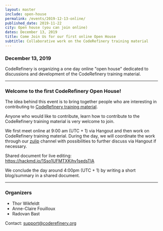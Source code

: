 ```yaml
---
layout: master
include: open-house
permalink: /events/2019-12-13-online/
published_date: 2019-11-22
city: Open house (you can join online)
dates: December 13, 2019
title: Come Join Us for our first online Open House
subtitle: Collaborative work on the CodeRefinery training material
---
```


### December 13, 2019

CodeRefinery is organizing a one day online "open house" dedicated to discussions and development of the CodeRefinery training material.

---

### Welcome to the first CodeRefinery Open House!

The idea behind this event is to bring together people who are interesting in
contributing to [CodeRefinery training material](https://coderefinery.org/lessons/).

Anyone who would like to contribute, learn how to contribute to the CodeRefinery training material is very welcome to join.

We first meet online at 9:00 am (UTC + 1) via Hangout and then work on CodeRefinery training material. During the day, we will coordinate the work through our [zulip](https://coderefinery.zulipchat.com/) channel with possibilities to further discuss via Hangout if necessary.

Shared document for live editing: https://hackmd.io/1Sso1UFMTXKihv1sedsTIA

We conclude the day around 4:00pm (UTC + 1) by writing a short blog/summary in a shared document.

---

### Organizers

- Thor Wikfeldt
- Anne-Claire Fouilloux
- Radovan Bast

Contact: support@coderefinery.org

